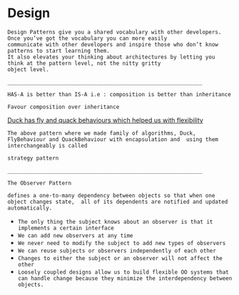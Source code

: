 # Design

```
Design Patterns give you a shared vocabulary with other developers. Once you’ve got the vocabulary you can more easily 
communicate with other developers and inspire those who don’t know patterns to start learning them. 
It also elevates your thinking about architectures by letting you think at the pattern level, not the nitty gritty 
object level.
```

`_____________________________________________________________`

`HAS-A is better than IS-A i.e : composition is better than inheritance`

`Favour composition over inheritance`

[Duck has fly and quack behaviours which helped us with flexibility](src/main/java/com/sudha/design/lld/ducks/)

`The above pattern where we made family of algorithms, Duck, FlyBehaviour and QuackBehaviour with encapsulation and 
using them interchangeably is called`

```
strategy pattern
```

`_____________________________________________________________`

```
The Observer Pattern
``` 

`defines a one-to-many dependency between objects so that when one object changes state, 
all of its dependents are notified and updated automatically.`

- `The only thing the subject knows about an observer is that it implements a certain interface`
- `We can add new observers at any time`
- `We never need to modify the subject to add new types of observers`
- `We can reuse subjects or observers independently of each other`
- `Changes to either the subject or an observer will not affect the other`
- `Loosely coupled designs allow us to build flexible OO systems that can handle change because they minimize
   the interdependency between objects.`

